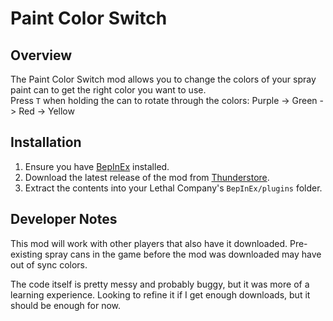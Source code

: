 # Paint Color Switch

## Overview

The Paint Color Switch mod allows you to change the colors of your spray paint can to get the right color you want to use. 
<br>
Press `T` when holding the can to rotate through the colors:
Purple -> Green -> Red -> Yellow

## Installation

1. Ensure you have [BepInEx](https://thunderstore.io/c/lethal-company/p/BepInEx/BepInExPack/) installed.
2. Download the latest release of the mod from [Thunderstore]().
3. Extract the contents into your Lethal Company's `BepInEx/plugins` folder.

## Developer Notes
This mod will work with other players that also have it downloaded. Pre-existing spray cans in the game before the mod was downloaded may have out of sync colors.

The code itself is pretty messy and probably buggy, but it was more of a learning experience. Looking to refine it if I get enough downloads, but it should be enough for now.
